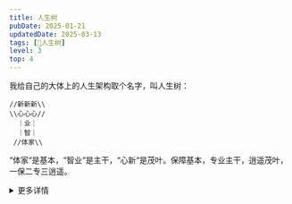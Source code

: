 ```yaml
---
title: 人生树
pubDate: 2025-01-21
updatedDate: 2025-03-13
tags: [🌳人生树]
level: 3
top: 4
---
```


我给自己的大体上的人生架构取个名字，叫人生树：

```
//新新新\\
\\心心心//
  ｜业｜
  ｜智｜
 //体家\\
```

“体家“是基本，“智业“是主干，“心新“是茂叶。保障基本，专业主干，逍遥茂叶，一保二专三逍遥。

<details><summary>更多详情</summary>

1. 体：健康、体能
2. 心：心灵、道德
3. 家：家庭、政治
4. 智：智能、技术
5. 业：事业、商业、专业
6. 新：创新、创意、异态

也可以叫六边形战士🐶：

```
   新
智/‾‾\业
心\__/家
   体
```
</details>
